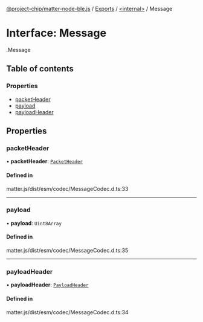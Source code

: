 [@project-chip/matter-node-ble.js](../README.md) / [Exports](../modules.md) / [<internal\>](../modules/internal_.md) / Message

# Interface: Message

[<internal>](../modules/internal_.md).Message

## Table of contents

### Properties

- [packetHeader](internal_.Message.md#packetheader)
- [payload](internal_.Message.md#payload)
- [payloadHeader](internal_.Message.md#payloadheader)

## Properties

### packetHeader

• **packetHeader**: [`PacketHeader`](internal_.PacketHeader.md)

#### Defined in

matter.js/dist/esm/codec/MessageCodec.d.ts:33

___

### payload

• **payload**: `Uint8Array`

#### Defined in

matter.js/dist/esm/codec/MessageCodec.d.ts:35

___

### payloadHeader

• **payloadHeader**: [`PayloadHeader`](internal_.PayloadHeader.md)

#### Defined in

matter.js/dist/esm/codec/MessageCodec.d.ts:34
